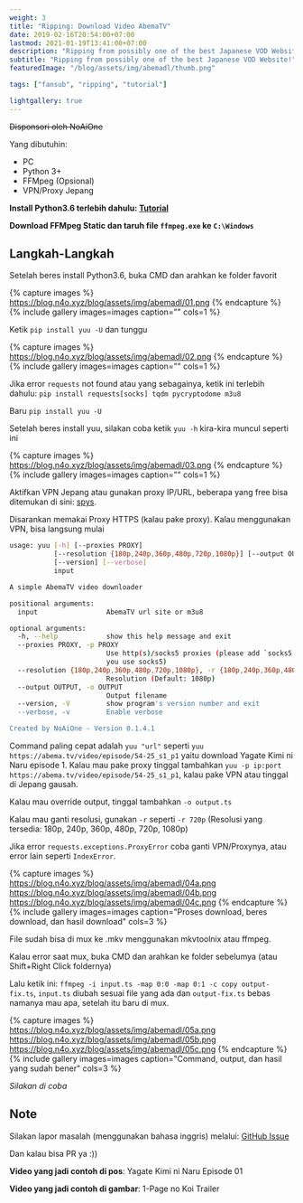 ```yaml
---
weight: 3
title: "Ripping: Download Video AbemaTV"
date: 2019-02-16T20:54:00+07:00
lastmod: 2021-01-19T13:41:00+07:00
description: "Ripping from possibly one of the best Japanese VOD Website!"
subtitle: "Ripping from possibly one of the best Japanese VOD Website!"
featuredImage: "/blog/assets/img/abemadl/thumb.png"

tags: ["fansub", "ripping", "tutorial"]

lightgallery: true
---
```


~~Disponsori oleh NoAiOne~~

<!--more-->

Yang dibutuhin:
- PC
- Python 3+
- FFMpeg (Opsional)
- VPN/Proxy Jepang

**Install Python3.6 terlebih dahulu: [Tutorial](https://xo.tc/installing-python-36-on-windows.html)**

**Download FFMpeg Static dan taruh file `ffmpeg.exe` ke `C:\Windows`**

## Langkah-Langkah 

Setelah beres install Python3.6, buka CMD dan arahkan ke folder favorit

{% capture images %}
	https://blog.n4o.xyz/blog/assets/img/abemadl/01.png
{% endcapture %}
{% include gallery images=images caption="" cols=1 %}

Ketik `pip install yuu -U` dan tunggu

{% capture images %}
	https://blog.n4o.xyz/blog/assets/img/abemadl/02.png
{% endcapture %}
{% include gallery images=images caption="" cols=1 %}

Jika error `requests` not found atau yang sebagainya, ketik ini terlebih dahulu: `pip install requests[socks] tqdm pycryptodome m3u8`

Baru `pip install yuu -U`

Setelah beres install yuu, silakan coba ketik `yuu -h` kira-kira muncul seperti ini

{% capture images %}
	https://blog.n4o.xyz/blog/assets/img/abemadl/03.png
{% endcapture %}
{% include gallery images=images caption="" cols=1 %}

Aktifkan VPN Jepang atau gunakan proxy IP/URL, beberapa yang free bisa ditemukan di sini: [spys](http://spys.one/free-proxy-list/JP/).

Disarankan memakai Proxy HTTPS (kalau pake proxy). Kalau menggunakan VPN, bisa langsung mulai

```bash
usage: yuu [-h] [--proxies PROXY]
           [--resolution {180p,240p,360p,480p,720p,1080p}] [--output OUTPUT]
           [--version] [--verbose]
           input

A simple AbemaTV video downloader

positional arguments:
  input                 AbemaTV url site or m3u8

optional arguments:
  -h, --help            show this help message and exit
  --proxies PROXY, -p PROXY
                        Use http(s)/socks5 proxies (please add `socks5://` if
                        you use socks5)
  --resolution {180p,240p,360p,480p,720p,1080p}, -r {180p,240p,360p,480p,720p,1080p}
                        Resolution (Default: 1080p)
  --output OUTPUT, -o OUTPUT
                        Output filename
  --version, -V         show program's version number and exit
  --verbose, -v         Enable verbose

Created by NoAiOne - Version 0.1.4.1
```

Command paling cepat adalah `yuu "url"` seperti `yuu https://abema.tv/video/episode/54-25_s1_p1` yaitu download Yagate Kimi ni Naru episode 1.
Kalau mau pake proxy tinggal tambahkan `yuu -p ip:port https://abema.tv/video/episode/54-25_s1_p1`, kalau pake VPN atau tinggal di Jepang gausah.

Kalau mau override output, tinggal tambahkan `-o output.ts`

Kalau mau ganti resolusi, gunakan `-r` seperti `-r 720p` (Resolusi yang tersedia: 180p, 240p, 360p, 480p, 720p, 1080p)

Jika error `requests.exceptions.ProxyError` coba ganti VPN/Proxynya, atau error lain seperti `IndexError`.

{% capture images %}
	https://blog.n4o.xyz/blog/assets/img/abemadl/04a.png
	https://blog.n4o.xyz/blog/assets/img/abemadl/04b.png
	https://blog.n4o.xyz/blog/assets/img/abemadl/04c.png
{% endcapture %}
{% include gallery images=images caption="Proses download, beres download, dan hasil download" cols=3 %}

File sudah bisa di mux ke .mkv menggunakan mkvtoolnix atau ffmpeg.

Kalau error saat mux, buka CMD dan arahkan ke folder sebelumya (atau Shift+Right Click foldernya)

Lalu ketik ini: `ffmpeg -i input.ts -map 0:0 -map 0:1 -c copy output-fix.ts`, `input.ts` diubah sesuai file yang ada dan `output-fix.ts` bebas namanya mau apa, setelah itu baru di mux.

{% capture images %}
	https://blog.n4o.xyz/blog/assets/img/abemadl/05a.png
	https://blog.n4o.xyz/blog/assets/img/abemadl/05b.png
	https://blog.n4o.xyz/blog/assets/img/abemadl/05c.png
{% endcapture %}
{% include gallery images=images caption="Command, output, dan hasil yang sudah bener" cols=3 %}

*Silakan di coba*

## Note

Silakan lapor masalah (menggunakan bahasa inggris) melalui: [GitHub Issue](https://github.com/noaione/yuu/issues)

Dan kalau bisa PR ya :))

**Video yang jadi contoh di pos**: Yagate Kimi ni Naru Episode 01

**Video yang jadi contoh di gambar**: 1-Page no Koi Trailer